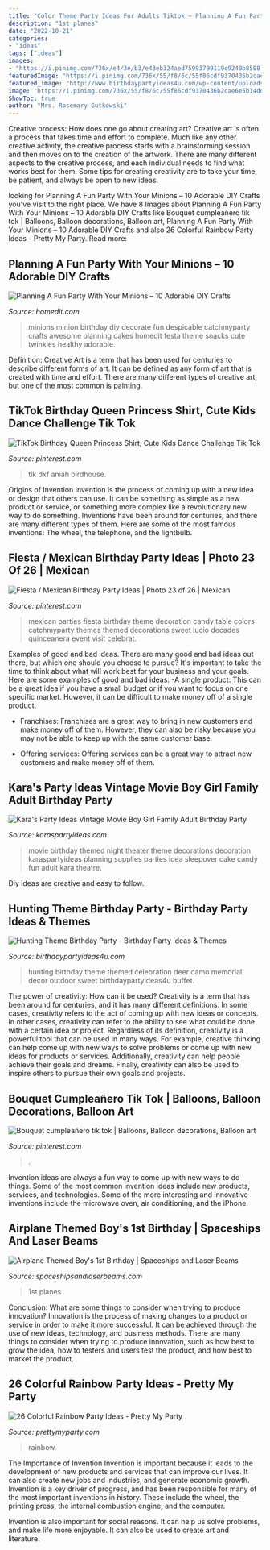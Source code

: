 ```yaml
---
title: "Color Theme Party Ideas For Adults Tiktok ~ Planning A Fun Party With Your Minions – 10 Adorable Diy Crafts"
description: "1st planes"
date: "2022-10-21"
categories:
- "ideas"
tags: ["ideas"]
images:
- "https://i.pinimg.com/736x/e4/3e/b3/e43eb324aed75993799119c9240b8508.jpg"
featuredImage: "https://i.pinimg.com/736x/55/f8/6c/55f86cdf9370436b2cae6e5b14dd3cbe.jpg"
featured_image: "http://www.birthdaypartyideas4u.com/wp-content/uploads/2015/02/Hunting-Theme-Birthday-Party-centerpiece-550x329.jpg"
image: "https://i.pinimg.com/736x/55/f8/6c/55f86cdf9370436b2cae6e5b14dd3cbe.jpg"
ShowToc: true
author: "Mrs. Rosemary Gutkowski"
---
```



Creative process: How does one go about creating art?
Creative art is often a process that takes time and effort to complete. Much like any other creative activity, the creative process starts with a brainstorming session and then moves on to the creation of the artwork. There are many different aspects to the creative process, and each individual needs to find what works best for them. Some tips for creating creativity are to take your time, be patient, and always be open to new ideas.

	

		
looking for Planning A Fun Party With Your Minions – 10 Adorable DIY Crafts you've visit to the right place. We have 8 Images about Planning A Fun Party With Your Minions – 10 Adorable DIY Crafts like Bouquet cumpleañero tik tok | Balloons, Balloon decorations, Balloon art, Planning A Fun Party With Your Minions – 10 Adorable DIY Crafts and also 26 Colorful Rainbow Party Ideas - Pretty My Party. Read more:
		
    
## Planning A Fun Party With Your Minions – 10 Adorable DIY Crafts

<img loading=lazy src="https://cdn.homedit.com/wp-content/uploads/2014/10/minion-cakes.jpg" onerror="this.onerror=null;this.src='https://tse4.mm.bing.net/th?id=OIP.ii_cCudcjvLxybx6N7we0gHaE8&amp;pid=15.1';" alt="Planning A Fun Party With Your Minions – 10 Adorable DIY Crafts">

_Source: homedit.com_

>minions minion birthday diy decorate fun despicable catchmyparty crafts awesome planning cakes homedit festa theme snacks cute twinkies healthy adorable. 

	

Definition:
Creative Art is a term that has been used for centuries to describe different forms of art. It can be defined as any form of art that is created with time and effort. There are many different types of creative art, but one of the most common is painting.

    
## TikTok Birthday Queen Princess Shirt, Cute Kids Dance Challenge Tik Tok

<img loading=lazy src="https://i.pinimg.com/736x/55/f8/6c/55f86cdf9370436b2cae6e5b14dd3cbe.jpg" onerror="this.onerror=null;this.src='https://tse3.mm.bing.net/th?id=OIP.2nF_gfqdA5hLpA8U4w2TNgHaGW&amp;pid=15.1';" alt="TikTok Birthday Queen Princess Shirt, Cute Kids Dance Challenge Tik Tok">

_Source: pinterest.com_

>tik dxf aniah birdhouse. 

	

Origins of Invention
Invention is the process of coming up with a new idea or design that others can use. It can be something as simple as a new product or service, or something more complex like a revolutionary new way to do something. Inventions have been around for centuries, and there are many different types of them. Here are some of the most famous inventions: The wheel, the telephone, and the lightbulb.

    
## Fiesta / Mexican Birthday Party Ideas | Photo 23 Of 26 | Mexican

<img loading=lazy src="https://i.pinimg.com/736x/e4/3e/b3/e43eb324aed75993799119c9240b8508.jpg" onerror="this.onerror=null;this.src='https://tse1.mm.bing.net/th?id=OIP.VcHy_oN-PxQd7ZDoVAtGswHaJ3&amp;pid=15.1';" alt="Fiesta / Mexican Birthday Party Ideas | Photo 23 of 26 | Mexican">

_Source: pinterest.com_

>mexican parties fiesta birthday theme decoration candy table colors catchmyparty themes themed decorations sweet lucio decades quinceanera event visit celebrat. 

	

Examples of good and bad ideas.
There are many good and bad ideas out there, but which one should you choose to pursue? It's important to take the time to think about what will work best for your business and your goals. Here are some examples of good and bad ideas: 
-A single product: This can be a great idea if you have a small budget or if you want to focus on one specific market. However, it can be difficult to make money off of a single product.

- Franchises: Franchises are a great way to bring in new customers and make money off of them. However, they can also be risky because you may not be able to keep up with the same customer base.

- Offering services: Offering services can be a great way to attract new customers and make money off of them.

    
## Kara&#039;s Party Ideas Vintage Movie Boy Girl Family Adult Birthday Party

<img loading=lazy src="https://www.karaspartyideas.com/wp-content/uploads/2013/03/27_600x9002.jpg" onerror="this.onerror=null;this.src='https://tse1.mm.bing.net/th?id=OIP.1ef591fa_oCavjZpIVH4sAHaLH&amp;pid=15.1';" alt="Kara&#039;s Party Ideas Vintage Movie Boy Girl Family Adult Birthday Party">

_Source: karaspartyideas.com_

>movie birthday themed night theater theme decorations decoration karaspartyideas planning supplies parties idea sleepover cake candy fun adult kara theatre. 

	

Diy ideas are creative and easy to follow.

    
## Hunting Theme Birthday Party - Birthday Party Ideas &amp; Themes

<img loading=lazy src="http://www.birthdaypartyideas4u.com/wp-content/uploads/2015/02/Hunting-Theme-Birthday-Party-centerpiece-550x329.jpg" onerror="this.onerror=null;this.src='https://tse2.mm.bing.net/th?id=OIP.oUCE1yyIRpozeTmhi9DoFwHaEb&amp;pid=15.1';" alt="Hunting Theme Birthday Party - Birthday Party Ideas &amp; Themes">

_Source: birthdaypartyideas4u.com_

>hunting birthday theme themed celebration deer camo memorial decor outdoor sweet birthdaypartyideas4u buffet. 

	

The power of creativity: How can it be used?
Creativity is a term that has been around for centuries, and it has many different definitions. In some cases, creativity refers to the act of coming up with new ideas or concepts. In other cases, creativity can refer to the ability to see what could be done with a certain idea or project. Regardless of its definition, creativity is a powerful tool that can be used in many ways. For example, creative thinking can help come up with new ways to solve problems or come up with new ideas for products or services. Additionally, creativity can help people achieve their goals and dreams. Finally, creativity can also be used to inspire others to pursue their own goals and projects.

    
## Bouquet Cumpleañero Tik Tok | Balloons, Balloon Decorations, Balloon Art

<img loading=lazy src="https://i.pinimg.com/736x/b2/14/16/b21416ed6c5047dd8484b2944364d88f.jpg" onerror="this.onerror=null;this.src='https://tse4.mm.bing.net/th?id=OIP.I6UWWokTMWQGyT8yJfO2eQHaJ3&amp;pid=15.1';" alt="Bouquet cumpleañero tik tok | Balloons, Balloon decorations, Balloon art">

_Source: pinterest.com_

>. 

	

Invention ideas are always a fun way to come up with new ways to do things. Some of the most common invention ideas include new products, services, and technologies. Some of the more interesting and innovative inventions include the microwave oven, air conditioning, and the iPhone.

    
## Airplane Themed Boy&#039;s 1st Birthday | Spaceships And Laser Beams

<img loading=lazy src="https://spaceshipsandlaserbeams.com/wp-content/uploads/2015/09/plane-themed-birthday-party-ideas-for-boys.jpg" onerror="this.onerror=null;this.src='https://tse3.mm.bing.net/th?id=OIP.RSXdGVSeVuOMr79GgplDQwHaLH&amp;pid=15.1';" alt="Airplane Themed Boy&#039;s 1st Birthday | Spaceships and Laser Beams">

_Source: spaceshipsandlaserbeams.com_

>1st planes. 

	

Conclusion: What are some things to consider when trying to produce innovation?
Innovation is the process of making changes to a product or service in order to make it more successful. It can be achieved through the use of new ideas, technology, and business methods. There are many things to consider when trying to produce innovation, such as how best to grow the idea, how to testers and users test the product, and how best to market the product.

    
## 26 Colorful Rainbow Party Ideas - Pretty My Party

<img loading=lazy src="https://www.prettymyparty.com/wp-content/uploads/2017/08/over-the-rainbow-dessert-table.jpg" onerror="this.onerror=null;this.src='https://tse3.mm.bing.net/th?id=OIP.CKVuWpnVY2RE747ZJl72-QHaK2&amp;pid=15.1';" alt="26 Colorful Rainbow Party Ideas - Pretty My Party">

_Source: prettymyparty.com_

>rainbow. 

	

The Importance of Invention
Invention is important because it leads to the development of new products and services that can improve our lives. It can also create new jobs and industries, and generate economic growth.
Invention is a key driver of progress, and has been responsible for many of the most important inventions in history. These include the wheel, the printing press, the internal combustion engine, and the computer.

Invention is also important for social reasons. It can help us solve problems, and make life more enjoyable. It can also be used to create art and literature.

